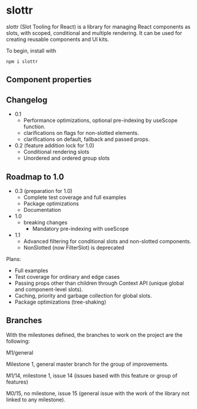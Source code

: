 # slottr

slottr (Slot Tooling for React) is a library for managing React components as slots, with scoped, conditional and
multiple rendering. It can be used for creating reusable components and UI kits.

To begin, install with

```
npm i slottr
```


## Component properties




## Changelog

- 0.1
  - Performance optimizations, optional pre-indexing by useScope function.
  - clarifications on flags for non-slotted elements.
  - clarifications on default, fallback and passed props.
- 0.2 (feature addition lock for 1.0)
  - Conditional rendering slots
  - Unordered and ordered group slots

## Roadmap to 1.0

- 0.3 (preparation for 1.0)
  - Complete test coverage and full examples
  - Package optimizations
  - Documentation
- 1.0
  - breaking changes 
    - Mandatory pre-indexing with useScope
- 1.1
  - Advanced filtering for conditional slots and non-slotted components.
  - NonSlotted (now FilterSlot) is deprecated

Plans:
- Full examples
- Test coverage for ordinary and edge cases
- Passing props other than children through Context API (unique global and component-level slots).
- Caching, priority and garbage collection for global slots.
- Package optimizations (tree-shaking)


## Branches

With the milestones defined, the branches to work on the project are the following:

M1/general

Milestone 1, general master branch for the group of improvements.

M1/14, milestone 1, issue 14 (issues based with this feature or group of features)

M0/15, no milestone, issue 15 (general issue with the work of the library not linked to any milestone).
